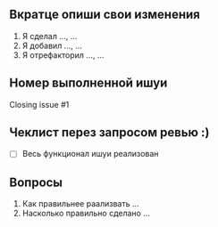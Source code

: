 ## Вкратце опиши свои изменения

1. Я сделал ..., ...
2. Я добавил ..., ...
3. Я отрефакторил ..., ...

## Номер выполненной ишуи

Closing issue #1

## Чеклист перез запросом ревью :)

- [ ] Весь функционал ишуи реализован

## Вопросы

1. Как правильнее раализвать ...
2. Насколько правильно сделано ...